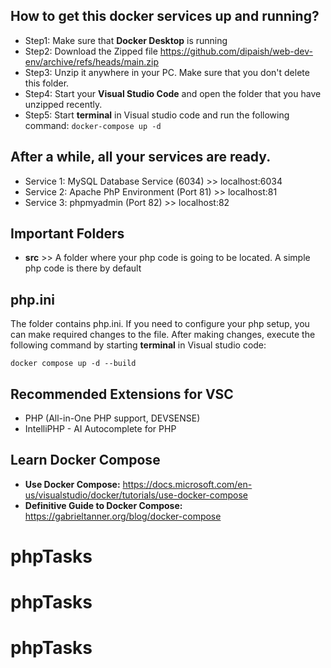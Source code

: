 ## How to get this docker services up and running? 
- Step1: Make sure that **Docker Desktop** is running
- Step2: Download the Zipped file https://github.com/dipaish/web-dev-env/archive/refs/heads/main.zip
- Step3: Unzip it anywhere in your PC. Make sure that you don't delete this folder. 
- Step4: Start your **Visual Studio Code** and open the folder that you have unzipped recently.
- Step5: Start **terminal** in Visual studio code and run the following command: 
  ``` docker-compose up -d ```

## After a while, all your services are ready. 

- Service 1: MySQL Database Service (6034) >> localhost:6034
- Service 2: Apache PhP Environment (Port 81) >> localhost:81
- Service 3: phpmyadmin (Port 82) >> localhost:82


## Important Folders

- **src** >> A folder where your php code is going to be located. 
A simple php code is there by default

## php.ini
The folder contains php.ini. If you need to configure your php setup, you can make required changes to the file. After making changes, execute the following command by starting **terminal** in Visual studio code: 

  ```docker compose up -d --build ```

## Recommended Extensions for VSC 
- PHP (All-in-One PHP support, DEVSENSE)
- IntelliPHP - AI Autocomplete for PHP

## Learn Docker Compose
- **Use Docker Compose:** https://docs.microsoft.com/en-us/visualstudio/docker/tutorials/use-docker-compose 
- **Definitive Guide to Docker Compose:** https://gabrieltanner.org/blog/docker-compose
# phpTasks
# phpTasks
# phpTasks
